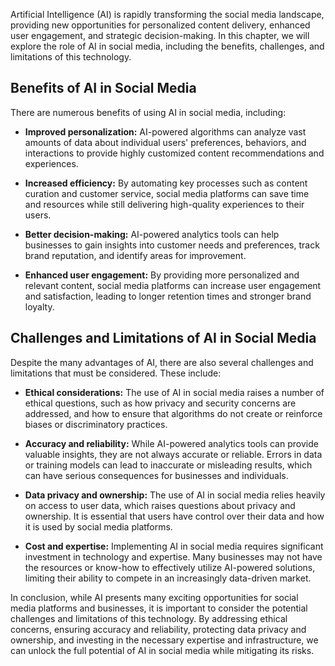 
Artificial Intelligence (AI) is rapidly transforming the social media landscape, providing new opportunities for personalized content delivery, enhanced user engagement, and strategic decision-making. In this chapter, we will explore the role of AI in social media, including the benefits, challenges, and limitations of this technology.

Benefits of AI in Social Media
------------------------------

There are numerous benefits of using AI in social media, including:

* **Improved personalization:** AI-powered algorithms can analyze vast amounts of data about individual users' preferences, behaviors, and interactions to provide highly customized content recommendations and experiences.

* **Increased efficiency:** By automating key processes such as content curation and customer service, social media platforms can save time and resources while still delivering high-quality experiences to their users.

* **Better decision-making:** AI-powered analytics tools can help businesses to gain insights into customer needs and preferences, track brand reputation, and identify areas for improvement.

* **Enhanced user engagement:** By providing more personalized and relevant content, social media platforms can increase user engagement and satisfaction, leading to longer retention times and stronger brand loyalty.

Challenges and Limitations of AI in Social Media
------------------------------------------------

Despite the many advantages of AI, there are also several challenges and limitations that must be considered. These include:

* **Ethical considerations:** The use of AI in social media raises a number of ethical questions, such as how privacy and security concerns are addressed, and how to ensure that algorithms do not create or reinforce biases or discriminatory practices.

* **Accuracy and reliability:** While AI-powered analytics tools can provide valuable insights, they are not always accurate or reliable. Errors in data or training models can lead to inaccurate or misleading results, which can have serious consequences for businesses and individuals.

* **Data privacy and ownership:** The use of AI in social media relies heavily on access to user data, which raises questions about privacy and ownership. It is essential that users have control over their data and how it is used by social media platforms.

* **Cost and expertise:** Implementing AI in social media requires significant investment in technology and expertise. Many businesses may not have the resources or know-how to effectively utilize AI-powered solutions, limiting their ability to compete in an increasingly data-driven market.

In conclusion, while AI presents many exciting opportunities for social media platforms and businesses, it is important to consider the potential challenges and limitations of this technology. By addressing ethical concerns, ensuring accuracy and reliability, protecting data privacy and ownership, and investing in the necessary expertise and infrastructure, we can unlock the full potential of AI in social media while mitigating its risks.
